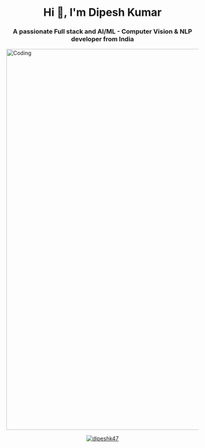 <h1 align="center">Hi 👋, I'm Dipesh Kumar</h1>
<h3 align="center">A passionate Full stack and AI/ML - Computer Vision & NLP developer from India</h3>
<img align="center" alt="Coding" width="1000" src="https://repository-images.githubusercontent.com/588181932/e36ec678-7984-4cdd-8e4c-a3932772ff8e">
<p align="center">
  <a href="https://github.com/ryo-ma/github-profile-trophy">
    <img src="https://github-profile-trophy.vercel.app/?username=dipeshk47&theme=onedark" alt="dipeshk47"/>
  </a>
</p>
